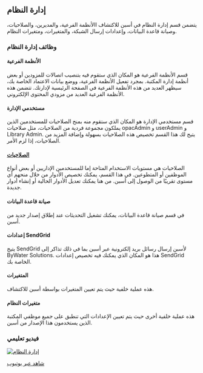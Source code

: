 ## إدارة النظام

يتضمن قسم إدارة النظام في أسبن للاكتشاف االأنظمة الفرعية، والمديرين، والصلاحيات، وصيانة قاعدة البيانات، وإعدادات إرسال الشبكة، والمتغيرات، ومتغيرات النظام.

### وظائف إدارة النظام

#### الأنظمة الفرعية
قسم الأنظمة الفرعية هو المكان الذي ستقوم فيه بتنصيب اتصالات للمزودين أو بعض أنظمة إدارة المكتبة. بمجرد تفعيل الأنظمة الفرعية، ووضع بيانات الاعتماد الخاصة بك، سيظهر العديد من هذه الأنظمة الفرعية في الصفحة الرئيسية لإدارتك. تتضمن هذه الأنظمة الفرعية العديد من مزودي المحتوى الإلكتروني.
#### مستخدمي الإدارة
قسم مستخدمي الإدارة هو المكان الذي ستقوم منه بمنح الصلاحيات للمستخدمين الذين يملكون مجموعة فردية من الصلاحيات، مثل صلاحيات opacAdmin و userAdmin و Library Admin. يتيح لك هذا القسم تخصيص هذه الصلاحيات بسهولة وإضافة المزيد من الصلاحيات، إذا لزم الأمر.
#### [الصلاحيات](/Admin/HelpManual?page=Permissions)
الصلاحيات هي مستويات الاستخدام المتاحة إما للمستخدمين الإداريين أو بعض أنواع الموظفين أو المتطوعين. في هذا القسم، يمكنك تخصيص الأدوار من خلال منحهم أي مستوى تقريبًا من الوصول إلى أسبن. من هنا يمكنك تعديل الأدوار الحالية أو إنشاء أدوار جديدة.
#### صيانة قاعدة البيانات
في قسم صيانة قاعدة البيانات، يمكنك تشغيل التحديثات عند إطلاق إصدار جديد من أسبن.
#### إعدادات SendGrid
يتيح SendGrid لأسبن إرسال رسائل بريد إلكترونية عبر أسبن بما في ذلك تذاكر إلى ByWater Solutions. هذا هو المكان الذي يمكنك فيه تخصيص إعدادات SendGrid الخاصة بك.
#### المتغيرات
هذه عملية خلفية حيث يتم تعيين المتغيرات بواسطة أسبن للاكتشاف.
#### متغيرات النظام
هذه عملية خلفية أخرى حيث يتم تعيين الإعدادات التي تنطبق على جميع موظفي المكتبة الذين يستخدمون هذا الإصدار من أسبن.


### فيديو تعليمي

[![إدارة النظام](/manual/images/System-Admin-System-Reports.jpg)](https://youtu.be/yfmmSB7J_s4)

[شاهد عبر يوتيوب](https://youtu.be/yfmmSB7J_s4)
